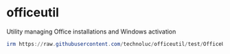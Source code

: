 # officeutil
Utility managing Office installations and Windows activation


```powershell
irm https://raw.githubusercontent.com/technoluc/officeutil/test/OfficeUtil.ps1 | iex
``````
